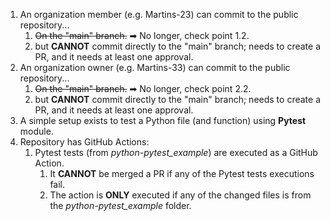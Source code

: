 1. An organization member (e.g. Martins-23) can commit to the public repository...
    1. ~~On the "main" branch.~~ ➡ No longer, check point 1.2.
    2. but **CANNOT** commit directly to the "main" branch; needs to create a PR, and it needs at least one approval.
2. An organization owner (e.g. Martins-33) can commit to the public repository...
    1. ~~On the "main" branch.~~ ➡ No longer, check point 2.2.
    2. but **CANNOT** commit directly to the "main" branch; needs to create a PR, and it needs at least one approval.
3. A simple setup exists to test a Python file (and function) using **Pytest** module.
4. Repository has GitHub Actions:
    1. Pytest tests (from *python-pytest_example*) are executed as a GitHub Action.
        1. It **CANNOT** be merged a PR if any of the Pytest tests executions fail.
        2. The action is **ONLY** executed if any of the changed files is from the *python-pytest_example* folder.
